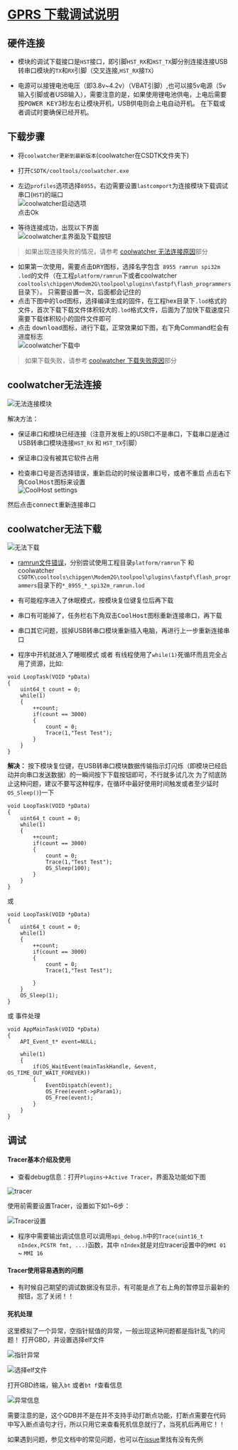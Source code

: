 [GPRS 下载调试说明](https://github.com/Ai-Thinker-Open/GPRS-C-SDK/blob/master/doc/download_debug_tool_zh-cn.md)
======


## 硬件连接

* 模块的调试下载接口是`HST`接口，即引脚`HST_RX`和`HST_TX`脚分别连接连接USB转串口模块的`TX`和`RX`引脚（交叉连接,`HST_RX`接`TX`）

* 电源可以接锂电池电压（即3.8v~4.2v）（VBAT引脚）,也可以接5v电源（5v输入引脚或者USB输入），需要注意的是，如果使用锂电池供电，上电后需要按<kbd>POWER KEY</kbd>3秒左右让模块开机，USB供电则会上电自动开机。 在下载或者调试时要确保已经开机。

## 下载步骤
* 将`coolwatcher更新到最新版本`(coolwatcher在CSDTK文件夹下)
* 打开`CSDTK/cooltools/coolwatcher.exe`

* 左边`profiles`选项选择`8955`，右边需要设置`lastcomport`为连接模块下载调试串口(`HST`)的端口</br>
![coolwatcher启动选项](./assets/coolwatcher_open.png)</br>
点击Ok

* 等待连接成功，出现以下界面</br>
![coolwatcher主界面及下载按钮](./assets/coolwatcher_download.png)</br>
> 如果出现连接失败的情况，请参考 [coolwatcher 无法连接原因](#coolwatcher无法连接)部分


* 如果第一次使用，需要点击<kbd>DRY</kbd>图标，选择名字包含` 8955 ramrun spi32m .lod`的文件（在工程`platform/ramrun`下或者coolwatcher `cooltools\chipgen\Modem2G\toolpool\plugins\fastpf\flash_programmers`目录下）。
只需要设置一次，后面都会记住的
* 点击下图中的<kbd>lod</kbd>图标，选择编译生成的固件，在工程hex目录下`.lod`格式的文件，首次下载下载文件体积较大的`.lod`格式文件，后面为了加快下载速度只需要下载体积较小的固件文件即可
* 点击 <kbd>download</kbd>图标，进行下载，正常效果如下图，右下角Command栏会有进度标志</br>
![coolwatcher下载中](./assets/coolwatcher_downloading.png)</br>
> 如果下载失败，请参考 [coolwatcher 下载失败原因](#coolwatcher无法下载)部分


## coolwatcher无法连接

![无法连接模块](./assets/coolwatcher_connect_fail.png)

解决方法：

* 保证串口和模块已经连接（注意开发板上的USB口不是串口，下载串口是通过USB转串口模块连接`HST_RX` 和 `HST_TX`引脚）

* 保证串口没有被其它软件占用

* 检查串口号是否选择错误，重新启动的时候设置串口号，或者不重启 点击右下角<kbd>CoolHost</kbd>图标来设置</br>
![CoolHost settings](./assets/coolwatcher_connect_settings.png)

然后点击<kbd>connect</kbd>重新连接串口

## coolwatcher无法下载

![无法下载](./assets/coolwatcher_download_fail.png)

* [ramrun文件错误](https://github.com/Ai-Thinker-Open/GPRS_C_SDK/issues/1)，分别尝试使用工程目录`platform/ramrun`下 和 coolwatcher `CSDTK\cooltools\chipgen\Modem2G\toolpool\plugins\fastpf\flash_programmers`目录下的`*_8955_*_spi32m_ramrun.lod`

* 有可能程序进入了休眠模式，按模块复位键复位后再下载

* 串口有可能掉了，任务栏右下角双击<kbd>CoolHost</kbd>图标重新连接串口，再下载

* 串口其它问题，拔掉USB转串口模块重新插入电脑，再进行上一步重新连接串口

* 程序中开机就进入了睡眠模式 或者 有线程使用了`while(1)`死循环而且完全占用了资源，比如:
```
void LoopTask(VOID *pData)
{
    uint64_t count = 0;
    while(1)
    {
        ++count;
        if(count == 3000)
        {
            count = 0;
            Trace(1,"Test Test");
        }
    }
}
```
**解决：** 按下模块复位键，在USB转串口模块数据传输指示灯闪烁（即模块已经启动并向串口发送数据）的一瞬间按下下载按钮即可，不行就多试几次
为了彻底防止这种问题，建议不要写这种程序，在循环中最好使用时间触发或者至少延时`OS_Sleep()`)一下
```
void LoopTask(VOID *pData)
{
    uint64_t count = 0;
    while(1)
    {
        ++count;
        if(count == 3000)
        {
            count = 0;
            Trace(1,"Test Test");
            OS_Sleep(100);
        }
    }
}
```
或
```
void LoopTask(VOID *pData)
{
    uint64_t count = 0;
    while(1)
    {
        ++count;
        if(count == 3000)
        {
            count = 0;
            Trace(1,"Test Test");
            
        }
    }
    OS_Sleep(1);
}
```
或 事件处理
```
void AppMainTask(VOID *pData)
{
    API_Event_t* event=NULL;
        
    while(1)
    {
        if(OS_WaitEvent(mainTaskHandle, &event, OS_TIME_OUT_WAIT_FOREVER))
        {
            EventDispatch(event);
            OS_Free(event->pParam1);
            OS_Free(event);
        }
    }
}
```


## 调试

#### Tracer基本介绍及使用



* 查看debug信息：打开`Plugins`->`Active Tracer`，界面及功能如下图

![tracer](./assets/coolwatcher_trace.png)

使用前需要设置Tracer，设置如下如1~6步：

![Tracer设置](./assets/coolwatcher_trace_settings.png)

* 程序中需要输出调试信息可以调用`api_debug.h`中的`Trace(uint16_t nIndex,PCSTR fmt, ...)`函数，其中 `nIndex`就是对应tracer设置中的`MMI 01` ~ `MMI 16`

#### Tracer使用容易遇到的问题

* 有时候自己期望的调试数据没有显示，有可能是点了右上角的暂停显示最新的按钮，忘了关闭！！


#### 死机处理

这里模拟了一个异常，空指针赋值的异常，一般出现这种问题都是指针乱飞的问题！
打开GBD，并设置选择elf文件

![指针异常](./assets/coolwatcher_gdb_launch.png)

![选择elf文件](./assets/coolwatcher_gdb_settings.png)

打开GBD终端，输入`bt` 或者`bt f`查看信息

![异常信息](./assets/coolwatcher_gdb_error_info.png)

需要注意的是，这个GDB并不是在并不支持手动打断点功能，打断点需要在代码中写入断点语句才行，所以只用它来查看死机信息就行了，当死机后再用它！！


如果遇到问题，参见文档中的常见问题，也可以在[issue](https://github.com/Ai-Thinker-Open/GPRS_C_SDK/issues?utf8=%E2%9C%93&q=)里找有没有先例